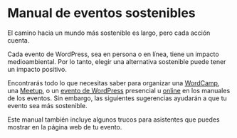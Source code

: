 # Manual de eventos sostenibles

El camino hacia un mundo más sostenible es largo, pero cada acción cuenta.

Cada evento de WordPress, sea en persona o en línea, tiene un impacto medioambiental. Por lo tanto, elegir una alternativa sostenible puede tener un impacto positivo.

Encontrarás todo lo que necesitas saber para organizar una [WordCamp](https://make.wordpress.org/community/handbook/wordcamp-organizer/), una [Meetup](https://make.wordpress.org/community/handbook/meetup-organizer/meetup-program-basics/), o un [evento de WordPress](https://make.wordpress.org/community/handbook/community-deputy/other-event-formats/nextgen-wordpress-event/) presencial u [online](https://make.wordpress.org/community/handbook/virtual-events/) en los manuales de los eventos. Sin embargo, las siguientes sugerencias ayudarán a que tu evento sea más sostenible.

Este manual también incluye algunos trucos para asistentes que puedes mostrar en la página web de tu evento.
